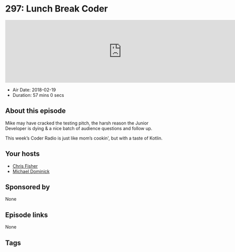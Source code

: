 # 297: Lunch Break Coder

<iframe src="https://player.fireside.fm/v2/MLf2ZzhC+vBlSVd54?theme=dark" width="740" height="200" frameborder="0" scrolling="no"></iframe>

* Air Date: 2018-02-19
* Duration: 57 mins 0 secs

## About this episode

Mike may have cracked the testing pitch, the harsh reason the Junior Developer is dying & a nice batch of audience questions and follow up.

This week’s Coder Radio is just like mom’s cookin', but with a taste of Kotlin.

## Your hosts
* [Chris Fisher](https://coder.show/hosts/chrislas)
* [Michael Dominick](https://coder.show/hosts/michael)

## Sponsored by

None



## Episode links

None



## Tags

